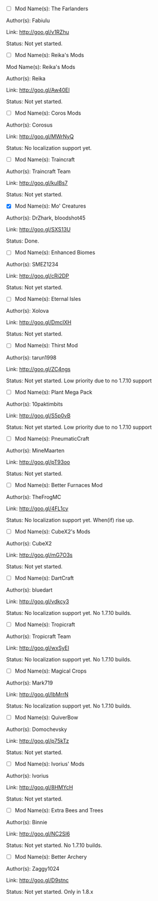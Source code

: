 - [ ] Mod Name(s): The Farlanders

Author(s): Fabiulu

Link: http://goo.gl/v1RZhu

Status: Not yet started.


- [ ] Mod Name(s): Reika's Mods

Mod Name(s): Reika's Mods

Author(s): Reika

Link: http://goo.gl/Aw40El

Status: Not yet started.


- [ ] Mod Name(s): Coros Mods

Author(s): Corosus

Link: http://goo.gl/MWrNyQ

Status: No localization support yet.


- [ ] Mod Name(s): Traincraft

Author(s): Traincraft Team

Link: http://goo.gl/kuIBs7

Status: Not yet started.


- [x] Mod Name(s): Mo' Creatures

Author(s): DrZhark, bloodshot45

Link: http://goo.gl/SXS13U

Status: Done.


- [ ] Mod Name(s): Enhanced Biomes

Author(s): SMEZ1234

Link: http://goo.gl/cRi2DP

Status: Not yet started.


- [ ] Mod Name(s): Eternal Isles

Author(s): Xolova

Link: http://goo.gl/DmcIXH

Status: Not yet started.


- [ ] Mod Name(s): Thirst Mod

Author(s): tarun1998

Link: http://goo.gl/ZC4ngs

Status: Not yet started. Low priority due to no 1.7.10 support


- [ ] Mod Name(s): Plant Mega Pack

Author(s): 10paktimbits

Link: http://goo.gl/S5p0vB

Status: Not yet started. Low priority due to no 1.7.10 support


- [ ] Mod Name(s): PneumaticCraft

Author(s): MineMaarten

Link: http://goo.gl/pT93oo

Status: Not yet started.


- [ ] Mod Name(s): Better Furnaces Mod

Author(s): TheFrogMC

Link: http://goo.gl/4FL1cy

Status: No localization support yet. When(if) rise up.


- [ ] Mod Name(s): CubeX2's Mods

Author(s): CubeX2

Link: http://goo.gl/mG7O3s

Status: Not yet started.


- [ ] Mod Name(s): DartCraft

Author(s): bluedart

Link: http://goo.gl/vdkcy3

Status: No localization support yet. No 1.7.10 builds.


- [ ] Mod Name(s): Tropicraft

Author(s): Tropicraft Team

Link: http://goo.gl/wxSyEI

Status: No localization support yet. No 1.7.10 builds.


- [ ] Mod Name(s): Magical Crops

Author(s): Mark719

Link: http://goo.gl/lbMrrN

Status: No localization support yet. No 1.7.10 builds.


- [ ] Mod Name(s): QuiverBow

Author(s): Domochevsky

Link: http://goo.gl/p75kTz

Status: Not yet started.


- [ ] Mod Name(s): Ivorius' Mods

Author(s): Ivorius

Link: http://goo.gl/8HMYcH

Status: Not yet started.


- [ ] Mod Name(s): Extra Bees and Trees

Author(s): Binnie

Link: http://goo.gl/NC2Sl6

Status: Not yet started. No 1.7.10 builds.


- [ ] Mod Name(s): Better Archery

Author(s): Zaggy1024

Link: http://goo.gl/D9stnc

Status: Not yet started. Only in 1.8.x